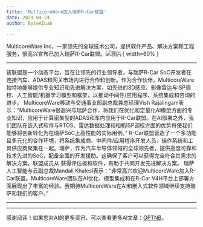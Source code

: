 ```yaml
---
title: 'MulticoreWare加入瑞萨R-Car联盟'
date: 2024-04-24
author: ByteAILab

---
```


MulticoreWare Inc，一家领先的全球技术公司，提供软件产品、解决方案和工程服务，很高兴宣布已加入瑞萨R-Car联盟。![图片](https://ai-techpark.com/wp-content/uploads/2024/04/Multico-960x540.jpg){ width=60% }

---

该联盟是一个动态平台，旨在让领先的行业领导者，与瑞萨R-Car SoC开发者在连接汽车、ADAS和网关市场内进行合作和创新。作为合作伙伴，MulticoreWare独特地能够提供专业知识和先进解决方案，如先进的3D感应、影像雷达与ISP调校、人工智能/机器学习模型和框架，以推动中间件/应用程序、系统集成和咨询的进步。
MulticoreWare移动与交通事业部副总裁兼总经理Vish Rajalingam表示：“MulticoreWare很高兴与瑞萨合作，将我们在优化和定量化AI模型方面的专业知识，应用于计算密集型的ADAS和车内应用于R-Car联盟。在AI部署之外，我们团队在嵌入式软件与RTOS、雷达数据处理和相机ISP调校方面的优势将使我们能够将创新转化为在瑞萨SoC上高性能的实际用例。”
R-Car联盟营造了一个多功能且多元化的合作环境，将系统集成商、中间件/应用程序开发人员、操作系统和工具供应商聚集在一起。瑞萨，作为汽车半导体领域的全球领先者，提供高度可靠和技术先进的SoC，配备全面的开发援助。这确保了客户可以获得完全符合其需求的解决方案。联盟成员从 获得评估板和软件，有助于共同开发先进解决方案。
瑞萨人工智能与云副总裁Mandali Khalesi表示：“非常高兴欢迎MulticoreWare加入R-Car联盟。MulticoreWare团队在AI优化、模型集成和在R-Car V4H平台上部署方面展现出了丰富的经验。我期待MulticoreWare在AI和嵌入式软件领域继续支持瑞萨和我们的客户。”

---
---
感谢阅读！如果您对AI的更多资讯，可以查看更多AI文章：[GPTNB](https://gptnb.com)。